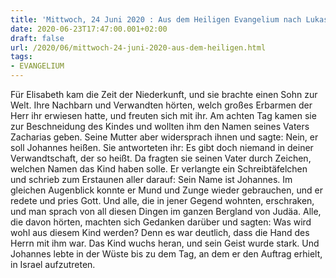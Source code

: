 ```yaml
---
title: 'Mittwoch, 24 Juni 2020 : Aus dem Heiligen Evangelium nach Lukas - Lk 1,57-66.80.'
date: 2020-06-23T17:47:00.001+02:00
draft: false
url: /2020/06/mittwoch-24-juni-2020-aus-dem-heiligen.html
tags: 
- EVANGELIUM
---
```


Für Elisabeth kam die Zeit der Niederkunft, und sie brachte einen Sohn zur Welt. Ihre Nachbarn und Verwandten hörten, welch großes Erbarmen der Herr ihr erwiesen hatte, und freuten sich mit ihr. Am achten Tag kamen sie zur Beschneidung des Kindes und wollten ihm den Namen seines Vaters Zacharias geben. Seine Mutter aber widersprach ihnen und sagte: Nein, er soll Johannes heißen. Sie antworteten ihr: Es gibt doch niemand in deiner Verwandtschaft, der so heißt. Da fragten sie seinen Vater durch Zeichen, welchen Namen das Kind haben solle. Er verlangte ein Schreibtäfelchen und schrieb zum Erstaunen aller darauf: Sein Name ist Johannes. Im gleichen Augenblick konnte er Mund und Zunge wieder gebrauchen, und er redete und pries Gott. Und alle, die in jener Gegend wohnten, erschraken, und man sprach von all diesen Dingen im ganzen Bergland von Judäa. Alle, die davon hörten, machten sich Gedanken darüber und sagten: Was wird wohl aus diesem Kind werden? Denn es war deutlich, dass die Hand des Herrn mit ihm war. Das Kind wuchs heran, und sein Geist wurde stark. Und Johannes lebte in der Wüste bis zu dem Tag, an dem er den Auftrag erhielt, in Israel aufzutreten.